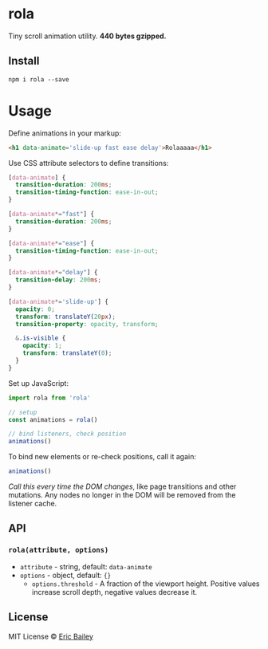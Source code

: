 # rola
Tiny scroll animation utility. **440 bytes gzipped.**

## Install
```
npm i rola --save
```

# Usage
Define animations in your markup:
```html
<h1 data-animate='slide-up fast ease delay'>Rolaaaaa</h1>
```

Use CSS attribute selectors to define transitions:
```css
[data-animate] {
  transition-duration: 200ms;
  transition-timing-function: ease-in-out;
}

[data-animate*="fast"] {
  transition-duration: 200ms;
}

[data-animate*="ease"] {
  transition-timing-function: ease-in-out;
}

[data-animate*="delay"] {
  transition-delay: 200ms;
}

[data-animate*='slide-up'] {
  opacity: 0;
  transform: translateY(20px);
  transition-property: opacity, transform;

  &.is-visible {
    opacity: 1;
    transform: translateY(0);
  }
}
```

Set up JavaScript:
```javascript
import rola from 'rola'

// setup
const animations = rola()

// bind listeners, check position
animations()
```
To bind new elements or re-check positions, call it again:
```javascript
animations()
```
*Call this every time the DOM changes*, like page transitions and other
mutations. Any nodes no longer in the DOM will be removed from the listener
cache.

## API
### `rola(attribute, options)`
- `attribute` - string, default: `data-animate`
- `options` - object, default: `{}`
  - `options.threshold` - A fraction of the viewport height. Positive values
    increase scroll depth, negative values decrease it.

## License
MIT License © [Eric Bailey](https://estrattonbailey.com)

